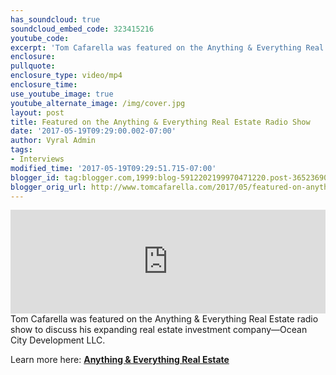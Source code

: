 ```yaml
---
has_soundcloud: true
soundcloud_embed_code: 323415216
youtube_code:
excerpt: 'Tom Cafarella was featured on the Anything & Everything Real Estate radio show to discuss his expanding real estate investment company—Ocean City Development LLC.'
enclosure:
pullquote:
enclosure_type: video/mp4
enclosure_time:
use_youtube_image: true
youtube_alternate_image: /img/cover.jpg
layout: post
title: Featured on the Anything & Everything Real Estate Radio Show
date: '2017-05-19T09:29:00.002-07:00'
author: Vyral Admin
tags:
- Interviews
modified_time: '2017-05-19T09:29:51.715-07:00'
blogger_id: tag:blogger.com,1999:blog-5912202199970471220.post-365236907741431114
blogger_orig_url: http://www.tomcafarella.com/2017/05/featured-on-anything-everything-real.html
---
```

<iframe width="100%" height="166" scrolling="no" frameborder="no" src="https://w.soundcloud.com/player/?url=https%3A//api.soundcloud.com/tracks/323415216&amp;color=ff5500"></iframe>
Tom Cafarella was featured on the Anything &amp; Everything Real Estate radio show to discuss his expanding real estate investment company—Ocean City Development LLC.

Learn more here: **[Anything &amp; Everything Real Estate](http://reradiolive.com/selling-your-property-to-investors-with-tom-cafarella/)**
